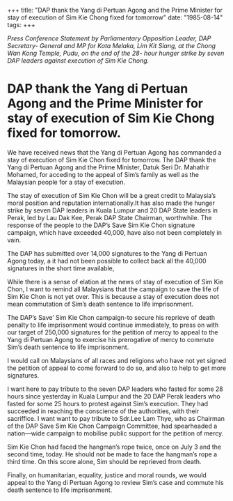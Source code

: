 +++ 
title: "DAP thank the Yang di Pertuan Agong and the Prime Minister for stay of execution of Sim Kie Chong fixed for tomorrow"
date: "1985-08-14"
tags:
+++

_Press Conference Statement by Parliamentary Opposition Leader, DAP Secretary- General and MP for Kota Melaka, Lim Kit Siang, at the Chong Wan Kong Temple, Pudu, on the end of the 28- hour hunger strike by seven DAP leaders against execution of Sim Kie Chong._

# DAP thank the Yang di Pertuan Agong and the Prime Minister for stay of execution of Sim Kie Chong fixed for tomorrow.

We have received news that the Yang di Pertuan Agong has commanded a stay of execution of Sim Kie Chon fixed for tomorrow. The DAP thank the Yang di Pertuan Agong and the Prime Minister, Datuk Seri Dr. Mahathir Mohamed, for acceding to the appeal of Sim’s family as well as the Malaysian people for a stay of execution.</u>

The stay of execution of Sim Kie Chon will be a great credit to Malaysia’s moral position and reputation internationally.It has also made the hunger strike by seven DAP leaders in Kuala Lumpur and 20 DAP State leaders in Perak, led by Lau Dak Kee, Perak DAP State Chairman, worthwhile. The response of the people to the DAP’s Save Sim Kie Chon signature campaign, which have exceeded 40,000, have also not been completely in vain.

The DAP has submitted over 14,000 signatures to the Yang di Pertuan Agong today, a it had not been possible to collect back all the 40,000 signatures in the short time available,

While there is a sense of elation at the news of stay of execution of Sim Kie Chon, I want to remind all Malaysians that the campaign to save the life of Sim Kie Chon is not yet over. This is because a stay of execution does not mean commutation of Sim’s death sentence to life imprisonment.

The DAP’s Save’ Sim Kie Chon campaign-to secure his reprieve of death penalty to life imprisonment would continue immediately, to press on with our target of 250,000 signatures for the petition of mercy to appeal to the Yang di Pertuan Agong to exercise his prerogative of mercy to commute Sim’s death sentence to life imprisonment.

I would call on Malaysians of all races and religions who have not yet signed the petition of appeal to come forward to do so, and also to help to get more signatures.

I want here to pay tribute to the seven DAP leaders who fasted for some 28 hours since yesterday in Kuala Lumpur and the 20 DAP Perak leaders who fasted for some 25 hours to protest against Sim’s execution. They had succeeded in reaching the conscience of the authorities, with their sacriffice. I want want to pay tribute to Sdr.Lee Lam Thye, who as Chairman of the DAP Save Sim Kie Chon Campaign Committee, had spearheaded a nation—wide campaign to mobilise public support for the petition of mercy.

Sim Kie Chon had faced the hangman’s rope twice, once on July 3 and the second time, today. He should not be made to face the hangman’s rope a third time. On this score alone, Sim should be reprieved from death.

Finally, on humanitarian, equality, justice and moral rounds, we would appeal to the Yang di Pertuan Agong to review Sim’s case and commute his death sentence to life imprisonment.
 
